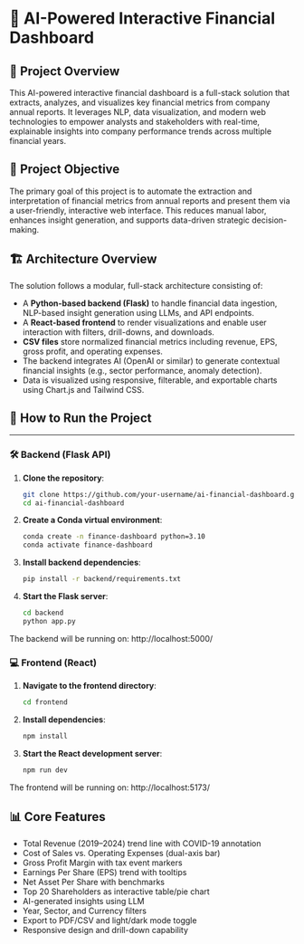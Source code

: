 # 🧠 AI-Powered Interactive Financial Dashboard

## 📌 Project Overview

This AI-powered interactive financial dashboard is a full-stack solution that extracts, analyzes, and visualizes key financial metrics from company annual reports. It leverages NLP, data visualization, and modern web technologies to empower analysts and stakeholders with real-time, explainable insights into company performance trends across multiple financial years.

## 🎯 Project Objective

The primary goal of this project is to automate the extraction and interpretation of financial metrics from annual reports and present them via a user-friendly, interactive web interface. This reduces manual labor, enhances insight generation, and supports data-driven strategic decision-making.

## 🏗️ Architecture Overview

The solution follows a modular, full-stack architecture consisting of:
- A **Python-based backend (Flask)** to handle financial data ingestion, NLP-based insight generation using LLMs, and API endpoints.
- A **React-based frontend** to render visualizations and enable user interaction with filters, drill-downs, and downloads.
- **CSV files** store normalized financial metrics including revenue, EPS, gross profit, and operating expenses.
- The backend integrates AI (OpenAI or similar) to generate contextual financial insights (e.g., sector performance, anomaly detection).
- Data is visualized using responsive, filterable, and exportable charts using Chart.js and Tailwind CSS.

## 🚀 How to Run the Project

---

### 🛠️ Backend (Flask API)

1. **Clone the repository**:
   ```bash
   git clone https://github.com/your-username/ai-financial-dashboard.git
   cd ai-financial-dashboard

2. **Create a Conda virtual environment**:
    ```bash
    conda create -n finance-dashboard python=3.10
    conda activate finance-dashboard

3. **Install backend dependencies**:
    ```bash
    pip install -r backend/requirements.txt

4. **Start the Flask server**:
    ```bash
    cd backend
    python app.py

The backend will be running on: http://localhost:5000/


### 💻 Frontend (React)
1. **Navigate to the frontend directory**:
    ```bash
    cd frontend

2. **Install dependencies**:
    ```bash
    npm install

3. **Start the React development server**:
    ```bash
    npm run dev

The frontend will be running on: http://localhost:5173/


## 📊 Core Features

- Total Revenue (2019–2024) trend line with COVID-19 annotation
- Cost of Sales vs. Operating Expenses (dual-axis bar)
- Gross Profit Margin with tax event markers
- Earnings Per Share (EPS) trend with tooltips
- Net Asset Per Share with benchmarks
- Top 20 Shareholders as interactive table/pie chart
- AI-generated insights using LLM
- Year, Sector, and Currency filters
- Export to PDF/CSV and light/dark mode toggle
- Responsive design and drill-down capability

